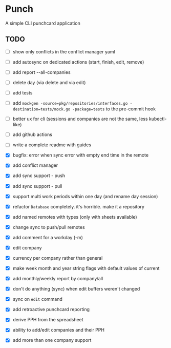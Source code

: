 # Punch

A simple CLI punchcard application

## TODO

- [ ] show only conflicts in the conflict manager yaml
- [ ] add autosync on dedicated actions (start, finish, edit, remove)
- [ ] add report --all-companies
- [ ] delete day (via delete and via edit)
- [ ] add tests
- [ ] add `mockgen -source=pkg/repositories/interfaces.go -destination=tests/mock.go -package=tests` to the pre-commit hook
- [ ] better ux for cli (sessions and companies are not the same, less kubectl-like) 
- [ ] add github actions
- [ ] write a complete readme with guides
- [X] bugfix: error when sync error with empty end time in the remote
- [X] add conflict manager
- [X] add sync support - push
- [X] add sync support - pull
- [X] support multi work periods within one day (and rename day session)
- [X] refactor `Database` completely. it's horrible. make it a repository
- [X] add named remotes with types (only with sheets available)
- [X] change sync to push/pull remotes
- [X] add comment for a workday (-m)
- [X] edit company
- [X] currency per company rather than general
- [X] make week month and year string flags with default values of current
- [X] add monthly/weekly report by company/all
- [X] don't do anything (sync) when edit buffers weren't changed
- [X] sync on `edit` command
- [X] add retroactive punchcard reporting 
- [X] derive PPH from the spreadsheet
- [X] ability to add/edit companies and their PPH
- [X] add more than one company support

